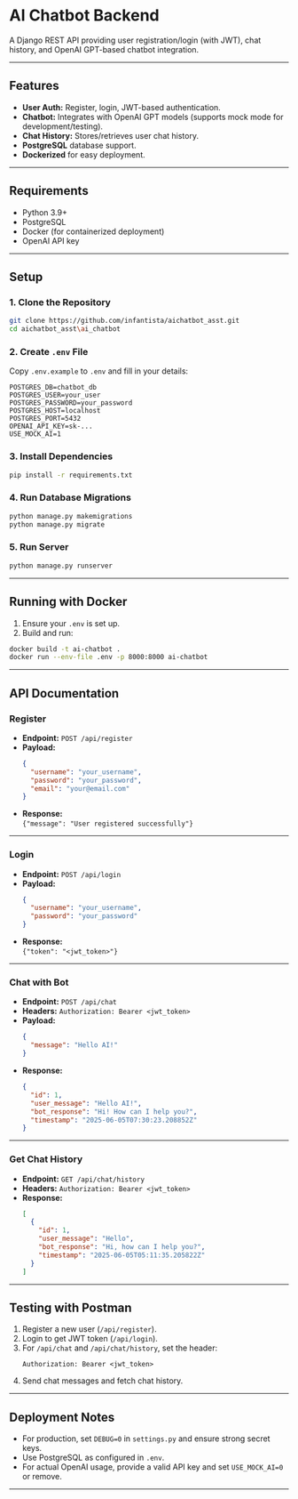 # AI Chatbot Backend

A Django REST API providing user registration/login (with JWT), chat history, and OpenAI GPT-based chatbot integration.

---

## Features

- **User Auth:** Register, login, JWT-based authentication.
- **Chatbot:** Integrates with OpenAI GPT models (supports mock mode for development/testing).
- **Chat History:** Stores/retrieves user chat history.
- **PostgreSQL** database support.
- **Dockerized** for easy deployment.

---

## Requirements

- Python 3.9+
- PostgreSQL
- Docker (for containerized deployment)
- OpenAI API key 

---

## Setup

### 1. Clone the Repository

```bash
git clone https://github.com/infantista/aichatbot_asst.git
cd aichatbot_asst\ai_chatbot
```

### 2. Create `.env` File

Copy `.env.example` to `.env` and fill in your details:

```env
POSTGRES_DB=chatbot_db
POSTGRES_USER=your_user
POSTGRES_PASSWORD=your_password
POSTGRES_HOST=localhost
POSTGRES_PORT=5432
OPENAI_API_KEY=sk-... 
USE_MOCK_AI=1      
```

### 3. Install Dependencies

```bash
pip install -r requirements.txt
```

### 4. Run Database Migrations

```bash
python manage.py makemigrations
python manage.py migrate
```

### 5. Run Server

```bash
python manage.py runserver
```

---

## Running with Docker

1. Ensure your `.env` is set up.
2. Build and run:

```bash
docker build -t ai-chatbot .
docker run --env-file .env -p 8000:8000 ai-chatbot
```

---

## API Documentation

### **Register**

- **Endpoint:** `POST /api/register`
- **Payload:**
  ```json
  {
    "username": "your_username",
    "password": "your_password",
    "email": "your@email.com"
  }
  ```
- **Response:**  
  `{"message": "User registered successfully"}`

---

### **Login**

- **Endpoint:** `POST /api/login`
- **Payload:**
  ```json
  {
    "username": "your_username",
    "password": "your_password"
  }
  ```
- **Response:**  
  `{"token": "<jwt_token>"}`

---

### **Chat with Bot**

- **Endpoint:** `POST /api/chat`
- **Headers:** `Authorization: Bearer <jwt_token>`
- **Payload:**
  ```json
  {
    "message": "Hello AI!"
  }
  ```
- **Response:**
  ```json
  {
    "id": 1,
    "user_message": "Hello AI!",
    "bot_response": "Hi! How can I help you?",
    "timestamp": "2025-06-05T07:30:23.208852Z"
  }
  ```

---

### **Get Chat History**

- **Endpoint:** `GET /api/chat/history`
- **Headers:** `Authorization: Bearer <jwt_token>`
- **Response:**
  ```json
  [
    {
      "id": 1,
      "user_message": "Hello",
      "bot_response": "Hi, how can I help you?",
      "timestamp": "2025-06-05T05:11:35.205822Z"
    }
  ]
  ```

---

## Testing with Postman

1. Register a new user (`/api/register`).
2. Login to get JWT token (`/api/login`).
3. For `/api/chat` and `/api/chat/history`, set the header:
   ```
   Authorization: Bearer <jwt_token>
   ```
4. Send chat messages and fetch chat history.

---

## Deployment Notes

- For production, set `DEBUG=0` in `settings.py` and ensure strong secret keys.
- Use PostgreSQL as configured in `.env`.
- For actual OpenAI usage, provide a valid API key and set `USE_MOCK_AI=0` or remove.

---